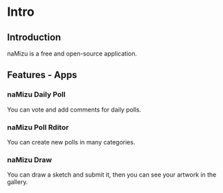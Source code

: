 # Intro

## Introduction

naMizu is a free and open-source application.

## Features - Apps

### naMizu Daily Poll

You can vote and add comments for daily polls.

### naMizu Poll Rditor

You can create new polls in many categories.

### naMizu Draw

You can draw a sketch and submit it, then you can see your artwork in the gallery.
